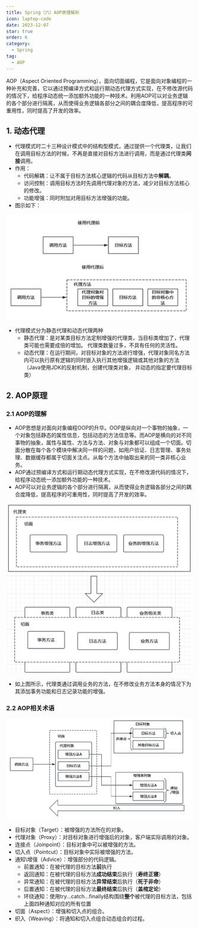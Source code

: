 ```yaml
---
title: Spring（六）AOP原理解析
icon: laptop-code
date: 2023-12-07
star: true
order: 6
category:
  - Spring
tag:
  - AOP
---
```




AOP（Aspect Oriented Programming），面向切面编程，它是面向对象编程的一种补充和完善，它以通过预编译方式和运行期动态代理方式实现，在不修改源代码的情况下，给程序动态统一添加额外功能的一种技术。利用AOP可以对业务逻辑的各个部分进行隔离，从而使得业务逻辑各部分之间的耦合度降低，提高程序的可重用性，同时提高了开发的效率。

<!-- more -->

## 1. 动态代理

- 代理模式时二十三种设计模式中的结构型模式，通过提供一个代理类，让我们在调用目标方法的时候，不再是直接对目标方法进行调用，而是通过代理类**间接**调用。
- 作用：
  - 代码解耦：让不属于目标方法核心逻辑的代码从目标方法中**解耦**。
  - 访问控制：调用目标方法时先调用代理对象的方法，减少对目标方法核心的修改。
  - 功能增强：同时附加对用目标方法增强的功能。
- 图示如下：

![使用代理前后](./assets/使用代理前后.png)

- 代理模式分为静态代理和动态代理两种
  - 静态代理：是对某类目标方法定制增强的代理类，当目标类增加了，代理类可能也需要成倍的增加。 代理类数量过多，不具有任何的灵活性。
  - 动态代理：在运行期间，对目标对象的方法进行增强，代理对象同名方法内可以执行原有逻辑的同时嵌入执行其他增强逻辑或其他对象的方法（Java使用JDK的反射机制，创建代理类对象， 并动态的指定要代理目标类）

## 2. AOP原理

### 2.1 AOP的理解

- AOP思想是对面向对象编程OOP的升华。OOP是纵向对一个事物的抽象，一个对象包括静态的属性信息，包括动态的方法信息等。而AOP是横向的对不同事物的抽象，属性与属性、方法与方法、对象与对象都可以组成一个切面。切面分散在每个各个模块中解决同一样的问题，如用户验证、日志管理、事务处理、数据缓存都属于切面关注点。从每个方法中抽取出来的同一类非核心业务。
- AOP通过预编译方式和运行期动态代理方式实现，在不修改源代码的情况下，给程序动态统一添加额外功能的一种技术。
- AOP可以对业务逻辑的各个部分进行隔离，从而使得业务逻辑各部分之间的耦合度降低，提高程序的可重用性，同时提高了开发的效率。

![AOP示例图](./assets/AOP示例图.png)

- 如上图所示，代理类通过调用业务的方法，在不修改业务方法本身的情况下为其添加事务功能和日志记录功能的增强。

### 2.2 AOP相关术语

![AOP术语示意图](./assets/AOP术语.png)

- 目标对象（Target）：被增强的方法所在的对象。
- 代理对象（Proxy）：对目标对象进行增强后的对象，客户端实际调用的对象。
- 连接点（Joinpoint）：目标对象中可以被增强的方法。
- 切入点（Pointcut）：目标对象中实际被增强的方法。
- 通知\增强（Advice）：增强部分的代码逻辑。
  - 前置通知：在被代理的目标方法**前**执行
  - 返回通知：在被代理的目标方法**成功结束**后执行（**寿终正寝**）
  - 异常通知：在被代理的目标方法**异常结束**后执行（**死于非命**）
  - 后置通知：在被代理的目标方法**最终结束**后执行（**盖棺定论**）
  - 环绕通知：使用try...catch...finally结构围绕**整个**被代理的目标方法，包括上面四种通知对应的所有位置
- 切面（Aspect）：增强和切入点的组合。
- 织入（Weaving）：将通知和切入点组合动态组合的过程。


